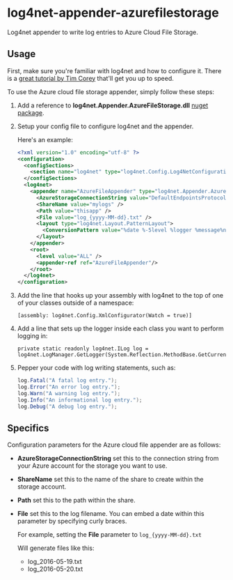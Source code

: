 # log4net-appender-azurefilestorage
Log4net appender to write log entries to Azure Cloud File Storage.

## Usage

First, make sure you're familiar with log4net and how to configure it. There is a [great tutorial by Tim Corey](http://www.codeproject.com/Articles/140911/log4net-Tutorial) that'll get you up to speed.

To use the Azure cloud file storage appender, simply follow these steps:

1. Add a reference to **log4net.Appender.AzureFileStorage.dll** [nuget package](https://www.nuget.org/packages/log4net.Appender.AzureFileStorage.dll).

2. Setup your config file to configure log4net and the appender.

   Here's an example:

   ```xml
   <?xml version="1.0" encoding="utf-8" ?>
   <configuration>
     <configSections>
       <section name="log4net" type="log4net.Config.Log4NetConfigurationSectionHandler, log4net"/>
     </configSections>
     <log4net>
       <appender name="AzureFileAppender" type="log4net.Appender.AzureFileStorage.AzureFileAppender, log4net.Appender.AzureFileStorage">
         <AzureStorageConnectionString value="DefaultEndpointsProtocol=https;AccountName=mystorageaccountname;AccountKey=secretkeyxxxxxxxxxxxxxxxxxxxxxxxxxxxxxxxxxxxxxxxxxxxxxxxxxxxx==" />
         <ShareName value="mylogs" />
         <Path value="thisapp" />
         <File value="log_{yyyy-MM-dd}.txt" />
         <layout type="log4net.Layout.PatternLayout">
           <ConversionPattern value="%date %-5level %logger %message%newline"/>
         </layout>
       </appender>
       <root>
         <level value="ALL" />
         <appender-ref ref="AzureFileAppender"/>
       </root>
     </log4net>
   </configuration>
   ```

3. Add the line that hooks up your assembly with log4net to the top of one of your classes outside of a namespace:

   ```
   [assembly: log4net.Config.XmlConfigurator(Watch = true)]
   ```

4. Add a line that sets up the logger inside each class you want to perform logging in:

   ```
   private static readonly log4net.ILog log = log4net.LogManager.GetLogger(System.Reflection.MethodBase.GetCurrentMethod().DeclaringType);
   ```

5. Pepper your code with log writing statements, such as:

   ```c#
   log.Fatal("A fatal log entry.");
   log.Error("An error log entry.");
   log.Warn("A warning log entry.");
   log.Info("An informational log entry.");
   log.Debug("A debug log entry.");
   ```

## Specifics

Configuration parameters for the Azure cloud file appender are as follows:

* **AzureStorageConnectionString** set this to the connection string from your Azure account for the storage you want to use.
* **ShareName** set this to the name of the share to create within the storage account.
* **Path** set this to the path within the share.
* **File** set this to the log filename. You can embed a date within this parameter by specifying curly braces. 

   For example, setting the **File** parameter to `log_{yyyy-MM-dd}.txt`
   
   Will generate files like this:
   
   * log_2016-05-19.txt
   * log_2016-05-20.txt
